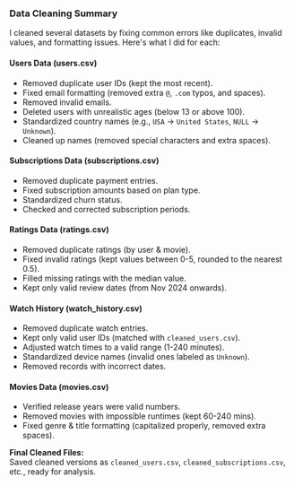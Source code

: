 ### **Data Cleaning Summary**  

I cleaned several datasets by fixing common errors like duplicates, invalid values, and formatting issues. Here's what I did for each:  

#### **Users Data (users.csv)**  
- Removed duplicate user IDs (kept the most recent).  
- Fixed email formatting (removed extra `@`, `.com` typos, and spaces).  
- Removed invalid emails.  
- Deleted users with unrealistic ages (below 13 or above 100).  
- Standardized country names (e.g., `USA` → `United States`, `NULL` → `Unknown`).  
- Cleaned up names (removed special characters and extra spaces).  

#### **Subscriptions Data (subscriptions.csv)**  
- Removed duplicate payment entries.  
- Fixed subscription amounts based on plan type.  
- Standardized churn status.  
- Checked and corrected subscription periods.  

#### **Ratings Data (ratings.csv)**  
- Removed duplicate ratings (by user & movie).  
- Fixed invalid ratings (kept values between 0-5, rounded to the nearest 0.5).  
- Filled missing ratings with the median value.  
- Kept only valid review dates (from Nov 2024 onwards).  

#### **Watch History (watch_history.csv)**  
- Removed duplicate watch entries.  
- Kept only valid user IDs (matched with `cleaned_users.csv`).  
- Adjusted watch times to a valid range (1-240 minutes).  
- Standardized device names (invalid ones labeled as `Unknown`).  
- Removed records with incorrect dates.  

#### **Movies Data (movies.csv)**  
- Verified release years were valid numbers.  
- Removed movies with impossible runtimes (kept 60-240 mins).  
- Fixed genre & title formatting (capitalized properly, removed extra spaces).  

**Final Cleaned Files:**  
Saved cleaned versions as `cleaned_users.csv`, `cleaned_subscriptions.csv`, etc., ready for analysis.